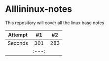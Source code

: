 # Alllininux-notes
This repository will cover all the linux base notes 

| Attempt | #1    | #2    |
| :---:   | :---: | :---: |
| Seconds | 301   | 283   |
|         | :---: |       |